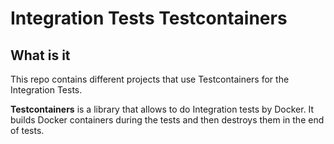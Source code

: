 # Integration Tests Testcontainers

## What is it
This repo contains different projects that use Testcontainers for the Integration Tests.

**Testcontainers** is a library that allows to do Integration tests by Docker. It builds Docker containers during the tests
and then destroys them in the end of tests.

